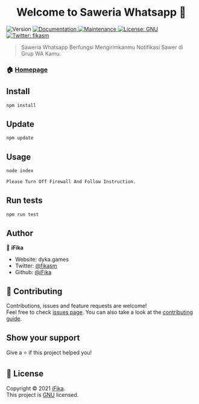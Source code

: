 <h1 align="center">Welcome to Saweria Whatsapp 👋</h1>
<p>
  <img alt="Version" src="https://img.shields.io/badge/version-1.2.5-blue.svg?cacheSeconds=2592000" />
  <a href="https://github.com/iFika/saweria-wa#readme" target="_blank">
    <img alt="Documentation" src="https://img.shields.io/badge/documentation-yes-brightgreen.svg" />
  </a>
  <a href="https://github.com/iFika/saweria-wa/graphs/commit-activity" target="_blank">
    <img alt="Maintenance" src="https://img.shields.io/badge/Maintained%3F-yes-green.svg" />
  </a>
  <a href="https://github.com/iFika/saweria-wa/blob/master/LICENSE" target="_blank">
    <img alt="License: GNU" src="https://img.shields.io/github/license/iFika/Saweria Whatsapp" />
  </a>
  <a href="https://twitter.com/fikasm" target="_blank">
    <img alt="Twitter: fikasm" src="https://img.shields.io/twitter/follow/fikasm.svg?style=social" />
  </a>
</p>

> Saweria Whatsapp Berfungsi Mengirimkanmu Notifikasi Sawer di Grup WA Kamu.

### 🏠 [Homepage](https://github.com/iFika/saweria-wa#readme)

## Install

```sh
npm install
```

## Update

```sh
npm update
```

## Usage

```sh
node index

Please Turn Off Firewall And Follow Instruction.
```

## Run tests

```sh
npm run test
```

## Author

👤 **iFika**

* Website: dyka.games
* Twitter: [@fikasm](https://twitter.com/fikasm)
* Github: [@iFika](https://github.com/iFika)

## 🤝 Contributing

Contributions, issues and feature requests are welcome!<br />Feel free to check [issues page](https://github.com/iFika/saweria-wa/issues). You can also take a look at the [contributing guide](https://github.com/iFika/saweria-wa/blob/master/CONTRIBUTING.md).

## Show your support

Give a ⭐️ if this project helped you!

## 📝 License

Copyright © 2021 [iFika](https://github.com/iFika).<br />
This project is [GNU](https://github.com/iFika/saweria-wa/blob/master/LICENSE) licensed.
